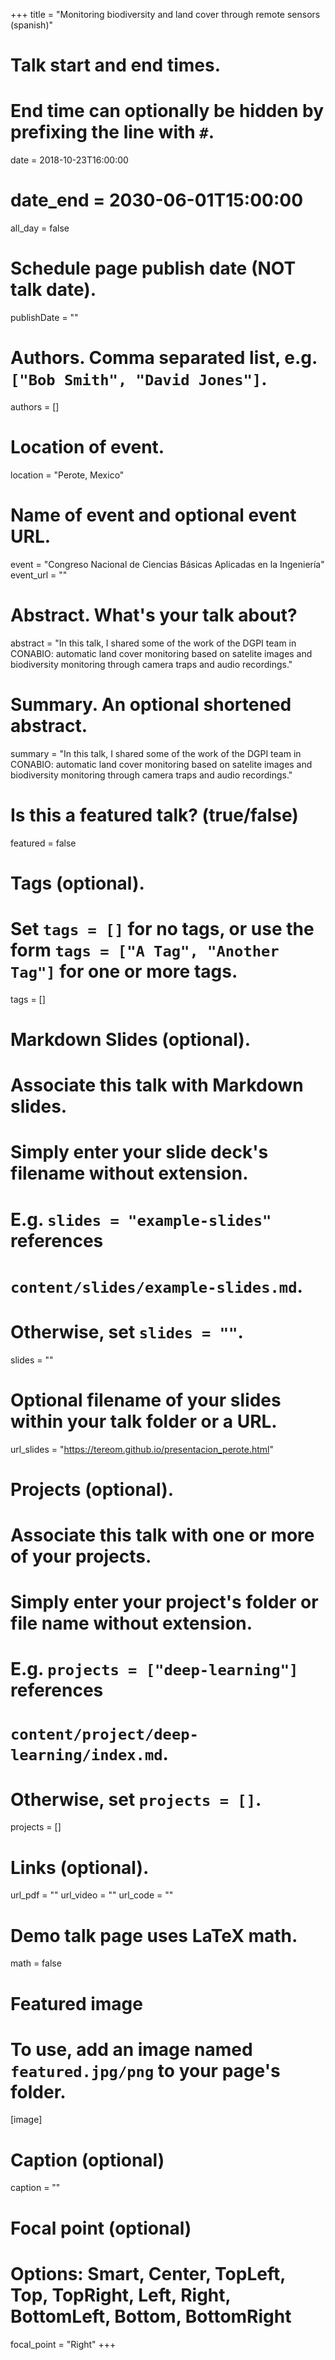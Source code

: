 +++
title = "Monitoring biodiversity and land cover through remote sensors (spanish)"

# Talk start and end times.
#   End time can optionally be hidden by prefixing the line with `#`.
date = 2018-10-23T16:00:00
# date_end = 2030-06-01T15:00:00
all_day = false

# Schedule page publish date (NOT talk date).
publishDate = ""

# Authors. Comma separated list, e.g. `["Bob Smith", "David Jones"]`.
authors = []

# Location of event.
location = "Perote, Mexico"

# Name of event and optional event URL.
event = "Congreso Nacional de Ciencias Básicas Aplicadas en la Ingeniería"
event_url = ""

# Abstract. What's your talk about?
abstract = "In this talk, I shared some of the work of the DGPI team in CONABIO: automatic land cover monitoring based on satelite images and biodiversity monitoring through camera traps and audio recordings."

# Summary. An optional shortened abstract.
summary = "In this talk, I shared some of the work of the DGPI team in CONABIO: automatic land cover monitoring based on satelite images and biodiversity monitoring through camera traps and audio recordings."

# Is this a featured talk? (true/false)
featured = false

# Tags (optional).
#   Set `tags = []` for no tags, or use the form `tags = ["A Tag", "Another Tag"]` for one or more tags.
tags = []

# Markdown Slides (optional).
#   Associate this talk with Markdown slides.
#   Simply enter your slide deck's filename without extension.
#   E.g. `slides = "example-slides"` references 
#   `content/slides/example-slides.md`.
#   Otherwise, set `slides = ""`.
slides = ""

# Optional filename of your slides within your talk folder or a URL.
url_slides = "https://tereom.github.io/presentacion_perote.html"

# Projects (optional).
#   Associate this talk with one or more of your projects.
#   Simply enter your project's folder or file name without extension.
#   E.g. `projects = ["deep-learning"]` references 
#   `content/project/deep-learning/index.md`.
#   Otherwise, set `projects = []`.
projects = []

# Links (optional).
url_pdf = ""
url_video = ""
url_code = ""

# Demo talk page uses LaTeX math.
math = false

# Featured image
# To use, add an image named `featured.jpg/png` to your page's folder. 
[image]
  # Caption (optional)
  caption = ""

  # Focal point (optional)
  # Options: Smart, Center, TopLeft, Top, TopRight, Left, Right, BottomLeft, Bottom, BottomRight
  focal_point = "Right"
+++
